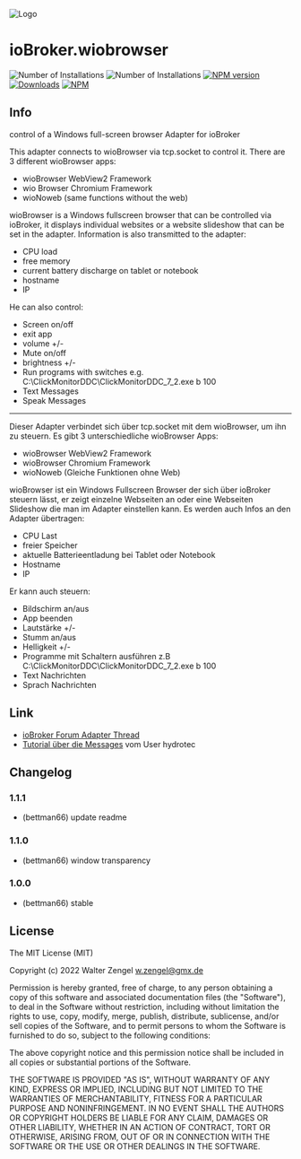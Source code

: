 ![Logo](admin/wiobrowser.png)
# ioBroker.wiobrowser

![Number of Installations](http://iobroker.live/badges/wiobrowser-installed.svg)
![Number of Installations](http://iobroker.live/badges/wiobrowser-stable.svg)
[![NPM version](http://img.shields.io/npm/v/iobroker.wiobrowser.svg)](https://www.npmjs.com/package/iobroker.wiobrowser)
[![Downloads](https://img.shields.io/npm/dm/iobroker.wiobrowser.svg)](https://www.npmjs.com/package/iobroker.wiobrowser)
[![NPM](https://nodei.co/npm/iobroker.wiobrowser.png?downloads=true)](https://nodei.co/npm/iobroker.wiobrowser/)

## Info
control of a Windows full-screen browser
Adapter for ioBroker

This adapter connects to wioBrowser via tcp.socket to control it. There are 3 different wioBrowser apps:
+ wioBrowser WebView2 Framework
+ wio Browser Chromium Framework
+ wioNoweb (same functions without the web)

wioBrowser is a Windows fullscreen browser that can be controlled via ioBroker, it displays individual websites or a website slideshow that can be set in the adapter. Information is also transmitted to the adapter:
+ CPU load
+ free memory
+ current battery discharge on tablet or notebook
+ hostname
+ IP

He can also control:
+ Screen on/off
+ exit app
+ volume +/-
+ Mute on/off
+ brightness +/-
+ Run programs with switches e.g. C:\ClickMonitorDDC\ClickMonitorDDC_7_2.exe b 100
+ Text Messages
+ Speak Messages

***
Dieser Adapter verbindet sich über tcp.socket mit dem wioBrowser, um ihn zu steuern. Es gibt 3 unterschiedliche wioBrowser Apps:
+ wioBrowser WebView2 Framework
+ wioBrowser Chromium Framework
+ wioNoweb (Gleiche Funktionen ohne Web)

wioBrowser ist ein Windows Fullscreen Browser der sich über ioBroker steuern lässt, er zeigt einzelne Webseiten an oder eine Webseiten Slideshow die man im Adapter einstellen kann. Es werden auch Infos an den Adapter übertragen:
+ CPU Last 
+ freier Speicher
+ aktuelle Batterieentladung bei Tablet oder Notebook
+ Hostname
+ IP

Er kann auch steuern:
+ Bildschirm an/aus
+ App beenden
+ Lautstärke +/-
+ Stumm an/aus
+ Helligkeit +/-
+ Programme mit Schaltern ausführen z.B C:\ClickMonitorDDC\ClickMonitorDDC_7_2.exe b 100
+ Text Nachrichten
+ Sprach Nachrichten

## Link
* [ioBroker Forum Adapter Thread](https://forum.iobroker.net/topic/50982/neuer-adapter-wiobrowser-f%C3%BCr-windows)
* [Tutorial über die Messages](https://forum.iobroker.net/topic/51534/tutorial-wiobrowser-windows-desktop-popup-messages) vom User hydrotec

## Changelog
### 1.1.1
* (bettman66) update readme

### 1.1.0
* (bettman66) window transparency

### 1.0.0
* (bettman66) stable

## License
The MIT License (MIT)

Copyright (c) 2022 Walter Zengel <w.zengel@gmx.de>

Permission is hereby granted, free of charge, to any person obtaining a copy
of this software and associated documentation files (the "Software"), to deal
in the Software without restriction, including without limitation the rights
to use, copy, modify, merge, publish, distribute, sublicense, and/or sell
copies of the Software, and to permit persons to whom the Software is
furnished to do so, subject to the following conditions:

The above copyright notice and this permission notice shall be included in
all copies or substantial portions of the Software.

THE SOFTWARE IS PROVIDED "AS IS", WITHOUT WARRANTY OF ANY KIND, EXPRESS OR
IMPLIED, INCLUDING BUT NOT LIMITED TO THE WARRANTIES OF MERCHANTABILITY,
FITNESS FOR A PARTICULAR PURPOSE AND NONINFRINGEMENT. IN NO EVENT SHALL THE
AUTHORS OR COPYRIGHT HOLDERS BE LIABLE FOR ANY CLAIM, DAMAGES OR OTHER
LIABILITY, WHETHER IN AN ACTION OF CONTRACT, TORT OR OTHERWISE, ARISING FROM,
OUT OF OR IN CONNECTION WITH THE SOFTWARE OR THE USE OR OTHER DEALINGS IN
THE SOFTWARE.

